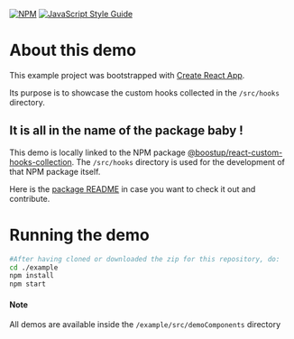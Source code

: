 [![NPM](https://img.shields.io/npm/v/@boostup/react-custom-hooks-collection.svg)](https://www.npmjs.com/package/@boostup/react-custom-hooks-collection) [![JavaScript Style Guide](https://img.shields.io/badge/code_style-standard-brightgreen.svg)](https://standardjs.com)

# About this demo

This example project was bootstrapped with [Create React App](https://github.com/facebook/create-react-app).

Its purpose is to showcase the custom hooks collected in the `/src/hooks` directory.

## It is all in the name of the package baby !

This demo is locally linked to the NPM package [@boostup/react-custom-hooks-collection](https://www.npmjs.com/package/@boostup/react-custom-hooks-collection).  The `/src/hooks` directory is used for the development of that NPM package itself.

Here is the [package README](https://github.com/boostup/react-custom-hooks-collection/blob/master/README.md) in case you want to check it out and contribute.

# Running the demo

```bash
#After having cloned or downloaded the zip for this repository, do:
cd ./example
npm install
npm start
```

#### Note

All demos are available inside the `/example/src/demoComponents` directory 
